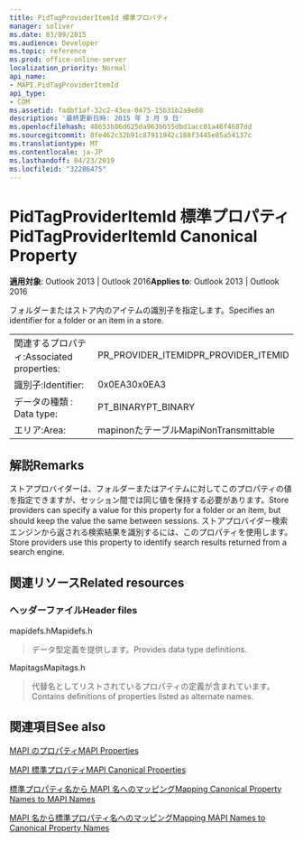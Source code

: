 ```yaml
---
title: PidTagProviderItemId 標準プロパティ
manager: soliver
ms.date: 03/09/2015
ms.audience: Developer
ms.topic: reference
ms.prod: office-online-server
localization_priority: Normal
api_name:
- MAPI.PidTagProviderItemId
api_type:
- COM
ms.assetid: fadbf1af-32c2-43ea-8475-15b31b2a9e68
description: '最終更新日時: 2015 年 3 月 9 日'
ms.openlocfilehash: 48653b86d625da963b655dbd1acc01a46f4687dd
ms.sourcegitcommit: 8fe462c32b91c87911942c188f3445e85a54137c
ms.translationtype: MT
ms.contentlocale: ja-JP
ms.lasthandoff: 04/23/2019
ms.locfileid: "32286475"
---
```

# <a name="pidtagprovideritemid-canonical-property"></a><span data-ttu-id="2460f-103">PidTagProviderItemId 標準プロパティ</span><span class="sxs-lookup"><span data-stu-id="2460f-103">PidTagProviderItemId Canonical Property</span></span>

  
  
<span data-ttu-id="2460f-104">**適用対象**: Outlook 2013 | Outlook 2016</span><span class="sxs-lookup"><span data-stu-id="2460f-104">**Applies to**: Outlook 2013 | Outlook 2016</span></span> 
  
<span data-ttu-id="2460f-105">フォルダーまたはストア内のアイテムの識別子を指定します。</span><span class="sxs-lookup"><span data-stu-id="2460f-105">Specifies an identifier for a folder or an item in a store.</span></span>
  
|||
|:-----|:-----|
|<span data-ttu-id="2460f-106">関連するプロパティ:</span><span class="sxs-lookup"><span data-stu-id="2460f-106">Associated properties:</span></span>  <br/> |<span data-ttu-id="2460f-107">PR_PROVIDER_ITEMID</span><span class="sxs-lookup"><span data-stu-id="2460f-107">PR_PROVIDER_ITEMID</span></span>  <br/> |
|<span data-ttu-id="2460f-108">識別子:</span><span class="sxs-lookup"><span data-stu-id="2460f-108">Identifier:</span></span>  <br/> |<span data-ttu-id="2460f-109">0x0EA3</span><span class="sxs-lookup"><span data-stu-id="2460f-109">0x0EA3</span></span>  <br/> |
|<span data-ttu-id="2460f-110">データの種類 : </span><span class="sxs-lookup"><span data-stu-id="2460f-110">Data type:</span></span>  <br/> |<span data-ttu-id="2460f-111">PT_BINARY</span><span class="sxs-lookup"><span data-stu-id="2460f-111">PT_BINARY</span></span>  <br/> |
|<span data-ttu-id="2460f-112">エリア:</span><span class="sxs-lookup"><span data-stu-id="2460f-112">Area:</span></span>  <br/> |<span data-ttu-id="2460f-113">mapinonたテーブル</span><span class="sxs-lookup"><span data-stu-id="2460f-113">MapiNonTransmittable</span></span>  <br/> |
   
## <a name="remarks"></a><span data-ttu-id="2460f-114">解説</span><span class="sxs-lookup"><span data-stu-id="2460f-114">Remarks</span></span>

<span data-ttu-id="2460f-115">ストアプロバイダーは、フォルダーまたはアイテムに対してこのプロパティの値を指定できますが、セッション間では同じ値を保持する必要があります。</span><span class="sxs-lookup"><span data-stu-id="2460f-115">Store providers can specify a value for this property for a folder or an item, but should keep the value the same between sessions.</span></span> <span data-ttu-id="2460f-116">ストアプロバイダー検索エンジンから返される検索結果を識別するには、このプロパティを使用します。</span><span class="sxs-lookup"><span data-stu-id="2460f-116">Store providers use this property to identify search results returned from a search engine.</span></span>
  
## <a name="related-resources"></a><span data-ttu-id="2460f-117">関連リソース</span><span class="sxs-lookup"><span data-stu-id="2460f-117">Related resources</span></span>

### <a name="header-files"></a><span data-ttu-id="2460f-118">ヘッダーファイル</span><span class="sxs-lookup"><span data-stu-id="2460f-118">Header files</span></span>

<span data-ttu-id="2460f-119">mapidefs.h</span><span class="sxs-lookup"><span data-stu-id="2460f-119">Mapidefs.h</span></span>
  
> <span data-ttu-id="2460f-120">データ型定義を提供します。</span><span class="sxs-lookup"><span data-stu-id="2460f-120">Provides data type definitions.</span></span>
    
<span data-ttu-id="2460f-121">Mapitags</span><span class="sxs-lookup"><span data-stu-id="2460f-121">Mapitags.h</span></span>
  
> <span data-ttu-id="2460f-122">代替名としてリストされているプロパティの定義が含まれています。</span><span class="sxs-lookup"><span data-stu-id="2460f-122">Contains definitions of properties listed as alternate names.</span></span>
    
## <a name="see-also"></a><span data-ttu-id="2460f-123">関連項目</span><span class="sxs-lookup"><span data-stu-id="2460f-123">See also</span></span>



[<span data-ttu-id="2460f-124">MAPI のプロパティ</span><span class="sxs-lookup"><span data-stu-id="2460f-124">MAPI Properties</span></span>](mapi-properties.md)
  
[<span data-ttu-id="2460f-125">MAPI 標準プロパティ</span><span class="sxs-lookup"><span data-stu-id="2460f-125">MAPI Canonical Properties</span></span>](mapi-canonical-properties.md)
  
[<span data-ttu-id="2460f-126">標準プロパティ名から MAPI 名へのマッピング</span><span class="sxs-lookup"><span data-stu-id="2460f-126">Mapping Canonical Property Names to MAPI Names</span></span>](mapping-canonical-property-names-to-mapi-names.md)
  
[<span data-ttu-id="2460f-127">MAPI 名から標準プロパティ名へのマッピング</span><span class="sxs-lookup"><span data-stu-id="2460f-127">Mapping MAPI Names to Canonical Property Names</span></span>](mapping-mapi-names-to-canonical-property-names.md)

